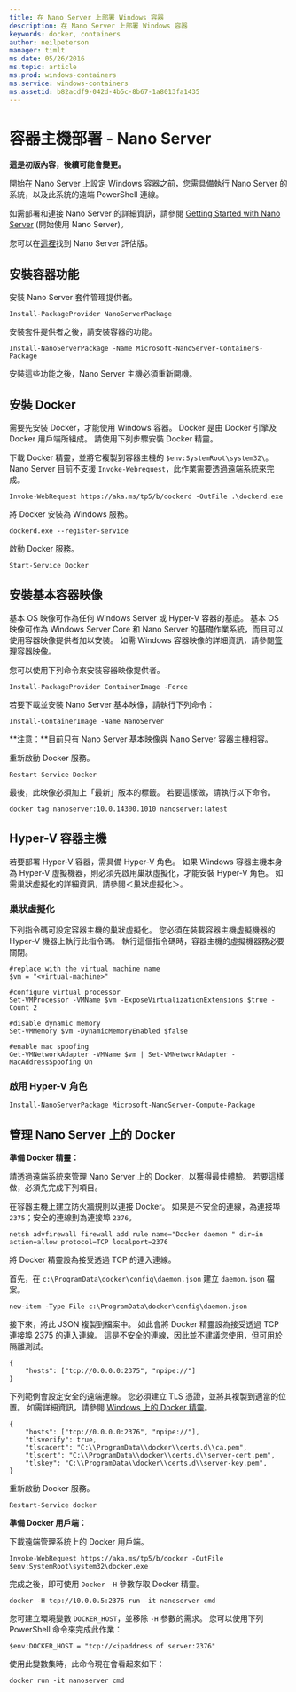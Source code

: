 ```yaml
---
title: 在 Nano Server 上部署 Windows 容器
description: 在 Nano Server 上部署 Windows 容器
keywords: docker, containers
author: neilpeterson
manager: timlt
ms.date: 05/26/2016
ms.topic: article
ms.prod: windows-containers
ms.service: windows-containers
ms.assetid: b82acdf9-042d-4b5c-8b67-1a8013fa1435
---
```


# 容器主機部署 - Nano Server

**這是初版內容，後續可能會變更。** 

開始在 Nano Server 上設定 Windows 容器之前，您需具備執行 Nano Server 的系統，以及此系統的遠端 PowerShell 連線。

如需部署和連接 Nano Server 的詳細資訊，請參閱 [Getting Started with Nano Server]( https://technet.microsoft.com/en-us/library/mt126167.aspx) (開始使用 Nano Server)。

您可以在[這裡](https://msdn.microsoft.com/en-us/virtualization/windowscontainers/nano_eula)找到 Nano Server 評估版。

## 安裝容器功能

安裝 Nano Server 套件管理提供者。

```none
Install-PackageProvider NanoServerPackage
```

安裝套件提供者之後，請安裝容器的功能。

```none
Install-NanoServerPackage -Name Microsoft-NanoServer-Containers-Package
```

安裝這些功能之後，Nano Server 主機必須重新開機。

## 安裝 Docker

需要先安裝 Docker，才能使用 Windows 容器。 Docker 是由 Docker 引擎及 Docker 用戶端所組成。 請使用下列步驟安裝 Docker 精靈。

下載 Docker 精靈，並將它複製到容器主機的 `$env:SystemRoot\system32\`。 Nano Server 目前不支援 `Invoke-Webrequest`，此作業需要透過遠端系統來完成。

```none
Invoke-WebRequest https://aka.ms/tp5/b/dockerd -OutFile .\dockerd.exe
```

將 Docker 安裝為 Windows 服務。

```none
dockerd.exe --register-service
```

啟動 Docker 服務。

```none
Start-Service Docker
```

## 安裝基本容器映像

基本 OS 映像可作為任何 Windows Server 或 Hyper-V 容器的基底。 基本 OS 映像可作為 Windows Server Core 和 Nano Server 的基礎作業系統，而且可以使用容器映像提供者加以安裝。 如需 Windows 容器映像的詳細資訊，請參閱[管理容器映像](../management/manage_images.md)。

您可以使用下列命令來安裝容器映像提供者。

```none
Install-PackageProvider ContainerImage -Force
```

若要下載並安裝 Nano Server 基本映像，請執行下列命令：

```none
Install-ContainerImage -Name NanoServer
```

**注意：**目前只有 Nano Server 基本映像與 Nano Server 容器主機相容。

重新啟動 Docker 服務。

```none
Restart-Service Docker
```

最後，此映像必須加上「最新」版本的標籤。 若要這樣做，請執行以下命令。

```none
docker tag nanoserver:10.0.14300.1010 nanoserver:latest
```

## Hyper-V 容器主機

若要部署 Hyper-V 容器，需具備 Hyper-V 角色。 如果 Windows 容器主機本身為 Hyper-V 虛擬機器，則必須先啟用巢狀虛擬化，才能安裝 Hyper-V 角色。 如需巢狀虛擬化的詳細資訊，請參閱＜巢狀虛擬化＞。

### 巢狀虛擬化

下列指令碼可設定容器主機的巢狀虛擬化。 您必須在裝載容器主機虛擬機器的 Hyper-V 機器上執行此指令碼。 執行這個指令碼時，容器主機的虛擬機器務必要關閉。

```none
#replace with the virtual machine name
$vm = "<virtual-machine>"

#configure virtual processor
Set-VMProcessor -VMName $vm -ExposeVirtualizationExtensions $true -Count 2

#disable dynamic memory
Set-VMMemory $vm -DynamicMemoryEnabled $false

#enable mac spoofing
Get-VMNetworkAdapter -VMName $vm | Set-VMNetworkAdapter -MacAddressSpoofing On
```

### 啟用 Hyper-V 角色

```none
Install-NanoServerPackage Microsoft-NanoServer-Compute-Package
```

## 管理 Nano Server 上的 Docker

**準備 Docker 精靈：**

請透過遠端系統來管理 Nano Server 上的 Docker，以獲得最佳體驗。 若要這樣做，必須先完成下列項目。

在容器主機上建立防火牆規則以連接 Docker。 如果是不安全的連線，為連接埠 `2375`；安全的連線則為連接埠 `2376`。

```none
netsh advfirewall firewall add rule name="Docker daemon " dir=in action=allow protocol=TCP localport=2376
```

將 Docker 精靈設為接受透過 TCP 的連入連線。

首先，在 `c:\ProgramData\docker\config\daemon.json` 建立 `daemon.json` 檔案。

```none
new-item -Type File c:\ProgramData\docker\config\daemon.json
```

接下來，將此 JSON 複製到檔案中。 如此會將 Docker 精靈設為接受透過 TCP 連接埠 2375 的連入連線。 這是不安全的連線，因此並不建議您使用，但可用於隔離測試。

```none
{
    "hosts": ["tcp://0.0.0.0:2375", "npipe://"]
}
```

下列範例會設定安全的遠端連線。 您必須建立 TLS 憑證，並將其複製到適當的位置。 如需詳細資訊，請參閱 [Windows 上的 Docker 精靈](./docker_windows.md)。

```none
{
    "hosts": ["tcp://0.0.0.0:2376", "npipe://"],
    "tlsverify": true,
    "tlscacert": "C:\\ProgramData\\docker\\certs.d\\ca.pem",
    "tlscert": "C:\\ProgramData\\docker\\certs.d\\server-cert.pem",
    "tlskey": "C:\\ProgramData\\docker\\certs.d\\server-key.pem",
}
```

重新啟動 Docker 服務。

```none
Restart-Service docker
```

**準備 Docker 用戶端：**

下載遠端管理系統上的 Docker 用戶端。

```none
Invoke-WebRequest https://aka.ms/tp5/b/docker -OutFile $env:SystemRoot\system32\docker.exe
```

完成之後，即可使用 `Docker -H` 參數存取 Docker 精靈。

```none
docker -H tcp://10.0.0.5:2376 run -it nanoserver cmd
```

您可建立環境變數 `DOCKER_HOST`，並移除 `-H` 參數的需求。 您可以使用下列 PowerShell 命令來完成此作業：

```none
$env:DOCKER_HOST = "tcp://<ipaddress of server:2376"
```

使用此變數集時，此命令現在會看起來如下：

```none
docker run -it nanoserver cmd
```

<!--HONumber=May16_HO5-->


